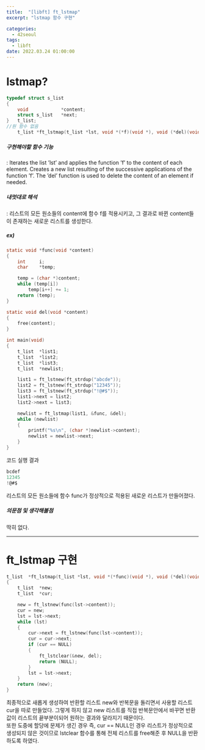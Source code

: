 ```yaml
---
title:  "[libft] ft_lstmap"
excerpt: "lstmap 함수 구현"

categories:
  - 42seoul
tags:
  - libft
date: 2022.03.24 01:00:00
---
```


# lstmap?

```c
typedef struct s_list
{
	void			*content;
	struct s_list	*next;
}	t_list;
//원 함수 없음
    t_list *ft_lstmap(t_list *lst, void *(*f)(void *), void (*del)(void *));
```

##### 구현해야할 함수 기능    
:  Iterates the list ’lst’ and applies the function ’f’ to the content of each element. Creates a new list resulting of the successive applications of the function ’f’. The ’del’ function is used to delete the content of an element if needed.    

##### 내멋대로 해석    
:  리스트의 모든 원소들의 content에 함수 f를 적용시키고, 그 결과로 바뀐 content들이 존재하는 새로운 리스트를 생성한다.    

##### ex)    
```c
static void	*func(void *content)
{
	int		i;
	char	*temp;

	temp = (char *)content;
	while (temp[i])
		temp[i++] += 1;
	return (temp);
}

static void	del(void *content)
{
	free(content);
}

int	main(void)
{
	t_list	*list1;
	t_list	*list2;
	t_list	*list3;
	t_list	*newlist;

	list1 = ft_lstnew(ft_strdup("abcde"));
	list2 = ft_lstnew(ft_strdup("12345"));
	list3 = ft_lstnew(ft_strdup("!@#$"));
	list1->next = list2;
	list2->next = list3;

	newlist = ft_lstmap(list1, &func, &del);
	while (newlist)
	{
		printf("%s\n", (char *)newlist->content);
		newlist = newlist->next;
	}
}
```
코드 실행 결과
```c
bcdef
12345
!@#$
```
리스트의 모든 원소들에 함수 func가 정상적으로 적용된 새로운 리스트가 만들어졌다.    

##### 의문점 및 생각해볼점    
딱히 없다.    

***

# ft_lstmap 구현

```c
t_list	*ft_lstmap(t_list *lst, void *(*func)(void *), void (*del)(void *))
{
	t_list	*new;
	t_list	*cur;

	new = ft_lstnew(func(lst->content));
	cur = new;
	lst = lst->next;
	while (lst)
	{
		cur->next = ft_lstnew(func(lst->content));
		cur = cur->next;
		if (cur == NULL)
		{
			ft_lstclear(&new, del);
			return (NULL);
		}
		lst = lst->next;
	}
	return (new);
}

```

최종적으로 새롭게 생성하여 반환할 리스트 new와 반복문을 돌리면서 사용할 리스트 cur을 따로 만들었다. 그렇게 하지 않고 new 리스트를 직접 반복문안에서 바꾸면 반환값이 리스트의 끝부분이되어 원하는 결과와 달라지기 때문이다.    
또한 도중에 할당에 문제가 생긴 경우 즉, cur == NULL인 경우 리스트가 정상적으로 생성되지 않은 것이므로 lstclear 함수를 통해 전체 리스트를 free해준 후 NULL을 반환하도록 하였다.    
